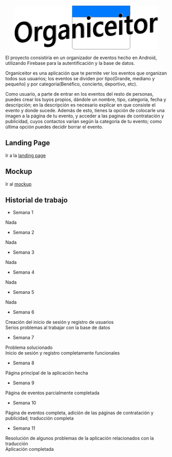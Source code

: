 <p align="center">
  <img src="https://github.com/rodrigolopezramoss/ProyectoFinCiclo-Organiceitor/blob/main/Capturas/titulo.png" alt="Hey"/>
</p>


El proyecto consistiría en un organizador de eventos hecho en Android, utilizando Firebase para la autentificación y la base de datos.


Organiceitor es una aplicación que te permite ver los eventos que organizan todos sus usuarios; los eventos se dividen por tipo(Grande, mediano y pequeño) y por categoría(Benéfico, concierto, deportivo, etc).

Como usuario, a parte de entrar en los eventos del resto de personas, puedes crear los tuyos propios, dándole un nombre, tipo, categoría, fecha y descripción; en la descripción es necesario explicar en que consiste el evento y donde sucede. Además de esto, tienes la opción de colocarle una imagen a la página de tu evento, y acceder a las paginas de contratación y publicidad, cuyos contactos varían según la categoría de tu evento; como última opción puedes decidir borrar el evento.

## Landing Page

Ir a la [landing page](https://rodrigolopezramoss.github.io/landingPage/)

## Mockup

Ir al [mockup](https://github.com/rodrigolopezramoss/ProyectoFinCurso-Mockup)


## Historial de trabajo


* Semana 1

Nada

* Semana 2
 
Nada

* Semana 3

Nada

* Semana 4

Nada

* Semana 5

Nada

* Semana 6

Creación del inicio de sesión y registro de usuarios<br>Serios problemas al trabajar con la base de datos

* Semana 7

Problema solucionado<br>Inicio de sesión y registro completamente funcionales

* Semana 8

Página principal de la aplicación hecha

* Semana 9

Página de eventos parcialmente completada

* Semana 10

Página de eventos completa, adición de las páginas de contratación y publicidad; traducción completa

* Semana 11

Resolución de algunos problemas de la aplicación relacionados con la traducción<br>Aplicación completada
